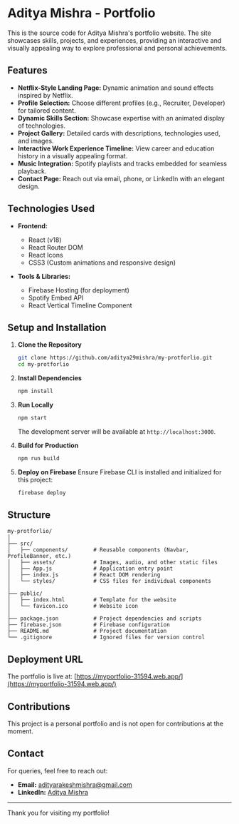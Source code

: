 # Aditya Mishra - Portfolio

This is the source code for Aditya Mishra's portfolio website. The site showcases skills, projects, and experiences, providing an interactive and visually appealing way to explore professional and personal achievements.

## Features

- **Netflix-Style Landing Page:** Dynamic animation and sound effects inspired by Netflix.
- **Profile Selection:** Choose different profiles (e.g., Recruiter, Developer) for tailored content.
- **Dynamic Skills Section:** Showcase expertise with an animated display of technologies.
- **Project Gallery:** Detailed cards with descriptions, technologies used, and images.
- **Interactive Work Experience Timeline:** View career and education history in a visually appealing format.
- **Music Integration:** Spotify playlists and tracks embedded for seamless playback.
- **Contact Page:** Reach out via email, phone, or LinkedIn with an elegant design.

## Technologies Used

- **Frontend:**
  - React (v18)
  - React Router DOM
  - React Icons
  - CSS3 (Custom animations and responsive design)

- **Tools & Libraries:**
  - Firebase Hosting (for deployment)
  - Spotify Embed API
  - React Vertical Timeline Component

## Setup and Installation

1. **Clone the Repository**
   ```bash
   git clone https://github.com/aditya29mishra/my-protforlio.git
   cd my-protforlio
   ```

2. **Install Dependencies**
   ```bash
   npm install
   ```

3. **Run Locally**
   ```bash
   npm start
   ```
   The development server will be available at `http://localhost:3000`.

4. **Build for Production**
   ```bash
   npm run build
   ```

5. **Deploy on Firebase**
   Ensure Firebase CLI is installed and initialized for this project:
   ```bash
   firebase deploy
   ```

## Structure

```
my-protforlio/
│
├── src/
│   ├── components/        # Reusable components (Navbar, ProfileBanner, etc.)
│   ├── assets/            # Images, audio, and other static files
│   ├── App.js             # Application entry point
│   ├── index.js           # React DOM rendering
│   └── styles/            # CSS files for individual components
│
├── public/
│   ├── index.html         # Template for the website
│   └── favicon.ico        # Website icon
│
├── package.json           # Project dependencies and scripts
├── firebase.json          # Firebase configuration
├── README.md              # Project documentation
└── .gitignore             # Ignored files for version control
```

## Deployment URL

The portfolio is live at:
[https://myportfolio-31594.web.app/](https://myportfolio-31594.web.app/)

## Contributions

This project is a personal portfolio and is not open for contributions at the moment.

## Contact

For queries, feel free to reach out:

- **Email:** adityarakeshmishra@gmail.com
- **LinkedIn:** [Aditya Mishra](https://linkedin.com/in/adityamishra29)

---

Thank you for visiting my portfolio!
```
